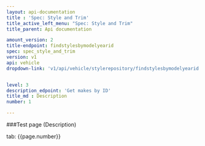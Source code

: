 ```yaml
---
layout: api-documentation
title : 'Spec: Style and Trim'
title_active_left_menu: "Spec: Style and Trim"
title_parent: Api documentation

amount_version: 2
title-endpoint: findstylesbymodelyearid
spec: spec_style_and_trim
version: v1
api: vehicle
dropdown-link: 'v1/api/vehicle/stylerepository/findstylesbymodelyearid'


level: 3
description_edpoint: 'Get makes by ID'
title_md : Description
number: 1

---
```



###Test page (Description)

tab: {{page.number}}

